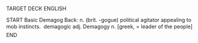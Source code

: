 TARGET DECK
ENGLISH

START
Basic
Demagog
Back: n. (brit. -gogue) political agitator appealing to mob instincts.  demagogic adj. Demagogy n. [greek, = leader of the people]
END
